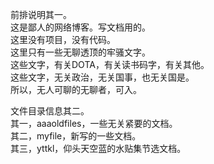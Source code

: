 前排说明其一。  
这是鄙人的网络博客。写文档用的。  
这里没有项目，没有代码。  
这里只有一些无聊透顶的牢骚文字。  
这些文字，有关DOTA，有关读书码字，有关其他。  
这些文字，无关政治，无关国事，也无关国是。  
所以，无人可聊的无聊者，可入。  

文件目录信息其二。  
其一，aaaoldfiles，一些无关紧要的文档。  
其二，myfile，新写的一些文档。  
其三，yttkl，仰头天空蓝的水贴集节选文档。   
